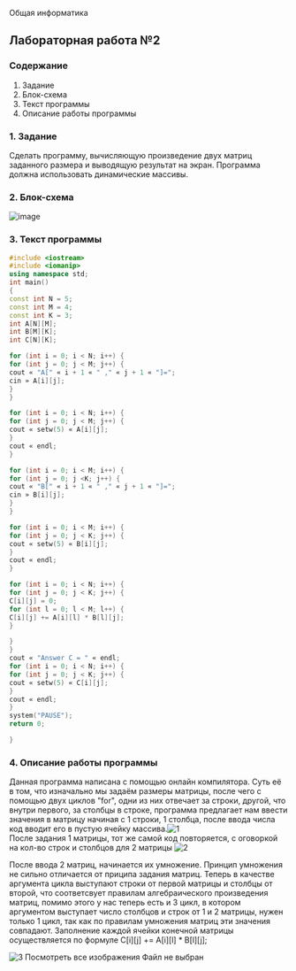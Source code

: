  Общая информатика

## Лабораторная работа №2

### Содержание

1. Задание
2. Блок-схема
3. Текст программы
4. Описание работы программы

### 1. Задание
Сделать программу, вычисляющую произведение двух матриц заданного размера и выводящую результат на экран. Программа должна использовать динамические массивы.

### 2. Блок-схема

![image](https://user-images.githubusercontent.com/100399698/170884987-2fba5ea3-72aa-41ba-8c6e-dba4f5989390.png)

### 3. Текст программы
```c++
#include <iostream>
#include <iomanip>
using namespace std;
int main()
{
const int N = 5;
const int M = 4;
const int K = 3;
int A[N][M];
int B[M][K];
int C[N][K];

for (int i = 0; i < N; i++) {
for (int j = 0; j < M; j++) {
cout « "A[" « i + 1 « " ," « j + 1 « "]=";
cin » A[i][j];
}
}

for (int i = 0; i < N; i++) {
for (int j = 0; j < M; j++) {
cout « setw(5) « A[i][j];
}
cout « endl;
}

for (int i = 0; i < M; i++) {
for (int j = 0; j <K; j++) {
cout « "B[" « i + 1 « " ," « j + 1 « "]=";
cin » B[i][j];
}
}

for (int i = 0; i < M; i++) {
for (int j = 0; j < K; j++) {
cout « setw(5) « B[i][j];
}
cout « endl;
}

for (int i = 0; i < N; i++) {
for (int j = 0; j < K; j++) {
C[i][j] = 0;
for (int l = 0; l < M; l++) {
C[i][j] += A[i][l] * B[l][j];
}

}
}
cout « "Answer C = " « endl;
for (int i = 0; i < N; i++) {
for (int j = 0; j < K; j++) {
cout « setw(5) « C[i][j];
}
cout « endl;
}
system("PAUSE");
return 0;

}
```
### 4. Описание работы программы
Данная программа написана с помощью онлайн компилятора. Суть её в том, что изначально мы задаём размеры матрицы, после чего с помощью двух циклов "for", одни из них отвечает за строки, другой, что внутри первого, за столбцы в строке, программа предлагает нам ввести значения в матрицу начиная с 1 строки, 1 столбца, после ввода числа код вводит его в пустую ячейку массива.![1](https://user-images.githubusercontent.com/100399698/170826263-9919dbb9-d2fd-45a4-b51c-cfb30024bbd5.jpg)\
После задания 1 матрицы, тот же самой код повторяется, с оговоркой на кол-во строк и столбцов для 2 матрицы
![2](https://user-images.githubusercontent.com/100399698/170826426-b89f5a4f-1f04-4261-bf5a-da4eb846ada9.jpg)

После ввода 2 матриц, начинается их умножение. Принцип умножения не сильно отличается от приципа задания матриц. Теперь в качестве аргумента цикла выступают строки от первой матрицы и столбцы от второй, что соответсвует правилам алгебраического произведения матриц, помимо этого у нас теперь есть и 3 цикл, в котором аргументом выступает число столбцов и строк от 1 и 2 матрицы, нужен только 1 цикл, так как по правилам умножения матриц эти значения совпадают. Заполнение каждой ячейки конечной матрицы осуществляется по формуле C[i][j] += A[i][l] * B[l][j];


![3](https://user-images.githubusercontent.com/100399698/170826763-f69252e5-5ee3-4443-974a-eb5ce2e1a65c.jpg)
Посмотреть все изображения
Файл не выбран
